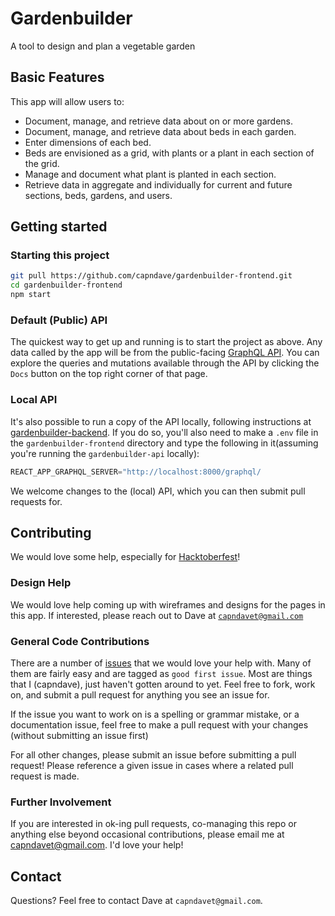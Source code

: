 # Gardenbuilder

A tool to design and plan a vegetable garden

## Basic Features

This app will allow users to:

- Document, manage, and retrieve data about on or more gardens.
- Document, manage, and retrieve data about beds in each garden.
- Enter dimensions of each bed.
- Beds are envisioned as a grid, with plants or a plant in each section of the grid.
- Manage and document what plant is planted in each section.
- Retrieve data in aggregate and individually for current and future sections, beds, gardens, and users.

## Getting started

### Starting this project

```bash
git pull https://github.com/capndave/gardenbuilder-frontend.git
cd gardenbuilder-frontend
npm start
```

### Default (Public) API

The quickest way to get up and running is to start the project as above. Any data called by the app will be from the public-facing [GraphQL API](https://gardenbuilder-backend.uc.r.appspot.com/graphql/). You can explore the queries and mutations available through the API by clicking the `Docs` button on the top right corner of that page.

### Local API

It's also possible to run a copy of the API locally, following instructions at [gardenbuilder-backend](https://github.com/capndave/gardenbuilder-backend). If you do so, you'll also need to make a `.env` file in the `gardenbuilder-frontend` directory and type the following in it(assuming you're running the `gardenbuilder-api` locally):

```javascript
REACT_APP_GRAPHQL_SERVER="http://localhost:8000/graphql/
```

We welcome changes to the (local) API, which you can then submit pull requests for.

## Contributing

We would love some help, especially for [Hacktoberfest](https://hacktoberfest.digitalocean.com/)!

### Design Help

We would love help coming up with wireframes and designs for the pages in this app. If interested, please reach out to Dave at [`capndavet@gmail.com`](mailto:capndavet@gmail.com)

### General Code Contributions

There are a number of [issues](https://github.com/capndave/gardenbuilder-frontend/issues) that we would love your help with. Many of them are fairly easy and are tagged as `good first issue`. Most are things that I (capndave), just haven't gotten around to yet. Feel free to fork, work on, and submit a pull request for anything you see an issue for.

If the issue you want to work on is a spelling or grammar mistake, or a documentation issue, feel free to make a pull request with your changes (without submitting an issue first)

For all other changes, please submit an issue before submitting a pull request! Please reference a given issue in cases where a related pull request is made.

### Further Involvement

If you are interested in ok-ing pull requests, co-managing this repo or anything else beyond occasional contributions, please email me at capndavet@gmail.com. I'd love your help!

## Contact

Questions? Feel free to contact Dave at `capndavet@gmail.com`.
